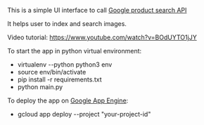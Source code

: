 This is a simple UI interface to call [Google product search API](https://cloud.google.com/vision/product-search/docs/)

It helps user to index and search images.

Video tutorial: https://www.youtube.com/watch?v=BOdUYTO1jJY

To start the app in python virtual environment:
+ virtualenv --python python3 env
+ source env/bin/activate
+ pip install -r requirements.txt
+ python main.py
  
To deploy the app on [Google App Engine](https://cloud.google.com/appengine/docs/standard/python/getting-started/deploying-the-application):
+ gcloud app deploy --project "your-project-id"
